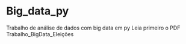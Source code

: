 # Big_data_py
 Trabalho de análise de dados com big data em py
Leia primeiro o PDF Trabalho_BigData_Eleições
